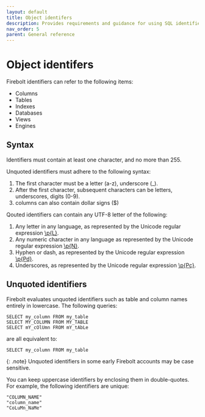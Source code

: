 ```yaml
---
layout: default
title: Object identifers
description: Provides requirements and guidance for using SQL identifiers with Firebolt.
nav_order: 5
parent: General reference
---
```


# Object identifers

Firebolt identifiers can refer to the following items:

* Columns
* Tables
* Indexes
* Databases
* Views
* Engines

## Syntax

Identifiers must contain at least one character, and no more than 255.

Unquoted identifiers must adhere to the following syntax:

1. The first character must be a letter (a-z), underscore (_).
2. After the first character, subsequent characters can be letters, underscores, digits (0-9).
3. columns can also contain dollar signs ($)

Qouted identifiers can contain any UTF-8 letter of the following:

1. Any letter in any language, as represented by the Unicode regular expression [\p{L}](https://www.unicode.org/reports/tr44/#General_Category_Values).
2. Any numeric character in any language as represented by the Unicode regular expression [\p{N}](https://www.unicode.org/reports/tr44/#General_Category_Values).
3. Hyphen or dash, as represented by the Unicode regular expression [\p{Pd}](https://www.unicode.org/reports/tr44/#General_Category_Values).
4. Underscores, as represented by the Unicode regular expression [\p{Pc}](https://www.unicode.org/reports/tr44/#General_Category_Values).

## Unquoted identifiers

Firebolt evaluates unquoted identifiers such as table and column names entirely in lowercase. The following queries:

```
SELECT my_column FROM my_table
SELECT MY_COLUMN FROM MY_TABLE
SELECT mY_cOlUmn FROM mY_tAbLe
```

are all equivalent to:

```
SELECT my_column FROM my_table
```

{: .note}
Unquoted identifiers in some early Firebolt accounts may be case sensitive.


You can keep uppercase identifiers by enclosing them in double-quotes. For example, the following identifiers are unique:

```
"COLUMN_NAME"
"column_name"
"CoLuMn_NaMe"
```
